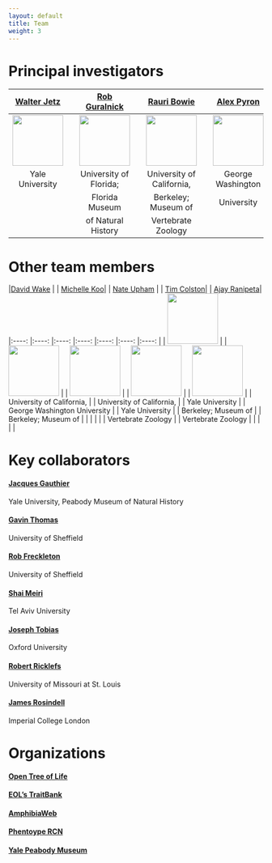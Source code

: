 ```yaml
---
layout: default
title: Team
weight: 3
---
```

# Principal investigators #

| [Walter Jetz](http://jetzlab.yale.edu/people/walter-jetz)  |  | [Rob Guralnick](https://sites.google.com/site/robgur/)  | |  [Rauri Bowie](https://ib.berkeley.edu/labs/bowie/about_rauri.html)  | | [Alex Pyron](https://biology.columbian.gwu.edu/r-alexander-pyron)   |  | [Jake Esselstyn](http://www.museum.lsu.edu/esselstyn/)  |
|:----:   |:----: |:----: |:----: |:----: |:----:   |:----:   |:----:   |:----:   |
| <img src="http://vertlife.github.io/images/Walter.jpg" height="100" />  |  | <img src="http://vertlife.github.io/images/Rob.png" height="100" />  |  | <img src="http://vertlife.github.io/images/Rauri.JPG" height="100" />  |  | <img src="http://vertlife.github.io/images/Alex.jpg" height="100" />  |  | <img src="http://vertlife.github.io/images/Jake.png" height="100" />  |
| Yale University  |  | University of Florida; |  | University of California,  |  | George Washington  |  | Louisiana State  |
|   |  | Florida Museum  |  | Berkeley; Museum of   |  | University  |  | University; Museum of  |
|   |  | of Natural History  |  | Vertebrate Zoology  |  |   |  | Natural Science  |

# Other team members #

|[David Wake](https://ib.berkeley.edu/labs/wake/wakelab.htm)	|  |  [Michelle Koo](http://mvz.berkeley.edu/Informatics_Lab.html)|  |   [Nate Upham](http://jetzlab.yale.edu/people/nathan-upham) |  |  [Tim Colston](http://maddreptiles.com)|  |  [Ajay Ranipeta](https://jetzlab.yale.edu/people/ajay-ranipeta)|
|:----:   |:----: |:----: |:----:   |:----: |:----: |:----:  |
| <img src="http://vertlife.github.io/images/DBW.jpg" height="100" />  	|  | <img src="http://vertlife.github.io/images/Michelle.jpg" height="100" />  	|  | <img src="http://vertlife.github.io/images/Nate.jpg" height="100" /> |  | <img src="http://vertlife.github.io/images/Colston_guyana.jpg" height="100" />  	|  | <img src="https://mol.org/assets/img/team/ajay.png" height="100" />  	|
| University of California,  	|  |  University of California,  	| |  Yale University | |  George Washington University  	| |  Yale University  	|
| Berkeley; Museum of  	|  | Berkeley; Museum of   	|  |  	|  |  	|
| Vertebrate Zoology  	|  | Vertebrate Zoology  	|  |  	|  |  	|


# Key collaborators #

#### [Jacques Gauthier](http://peabody.yale.edu/collections/vertebrate-paleontology/jacques-gauthier)
Yale University, Peabody Museum of Natural History

#### [Gavin Thomas](https://www.shef.ac.uk/aps/staff-and-students/acadstaff/thomas)
University of Sheffield

#### [Rob Freckleton](https://www.shef.ac.uk/aps/staff-and-students/acadstaff/freckleton)
University of Sheffield

#### [Shai Meiri](http://shaimeirilab.weebly.com/)
Tel Aviv University

#### [Joseph Tobias](http://www.zoo.ox.ac.uk/people/view/tobias_j.htm)
Oxford University

#### [Robert Ricklefs](http://www.umsl.edu/~ricklefsr/)
University of Missouri at St. Louis

#### [James Rosindell](http://www.imperial.ac.uk/people/j.rosindell)
Imperial College London

# Organizations #

#### [Open Tree of Life](http://blog.opentreeoflife.org/)

#### [EOL’s TraitBank](http://eol.org/info/516)

#### [AmphibiaWeb](http://amphibiaweb.org/)

#### [Phentoype RCN](http://www.phenotypercn.org/)

#### [Yale Peabody Museum](http://peabody.yale.edu/)
